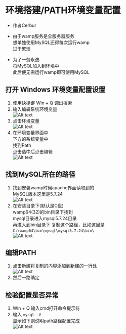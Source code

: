 # 环境搭建/PATH环境变量配置
- 作者Cerbur

- 由于wamp服务是全服务器服务  
想单独使用MySQL还得每次运行wamp  
过于繁琐  
- 为了一劳永逸  
将MySQL加入到环境中  
此后便无需运行wamp即可使用MySQL
## 打开 Windows 环境变量配置设置
1. 使用快捷键 Win + Q 调出搜索  
1. 输入编辑系统环境变量    
![Alt text](https://github.com/CerteKim/BNG/blob/master/mysql/img/searchpath.png)  
1. 点击环境变量  
![Alt text](https://github.com/CerteKim/BNG/blob/master/mysql/img/pathhomepage.png)   
1. 在环境变量界面中  
下方的系统变量中  
找到Path  
点击选中后点击编辑  
![Alt text](https://github.com/CerteKim/BNG/blob/master/mysql/img/pathpage.png)   
## 找到MySQL所在的路径  
1. 找到安装wamp时候apache界面读取到的  
MySQL版本这里是5.7.24  
![Alt text](https://github.com/CerteKim/BNG/blob/master/mysql/img/wamplocalhost.png)    
1. 在安装目录下(默认是C盘)  
wamp64(32)的bin目录下找到  
mysql目录进入mysql5.7.24目录    
再进入到bin目录下
复制这个路径，比如这里是  
``` C:\wamp64\bin\mysql\mysql5.7.24\bin\ ```  
![Alt text](https://github.com/CerteKim/BNG/blob/master/mysql/img/wampmysqlbin.png)   
## 编辑PATH
1. 点击新建将复制的内容添加到新建的一行处  
![Alt text](https://github.com/CerteKim/BNG/blob/master/mysql/img/pathedithomepage.png)   
1. 然后一路确定  
## 检验配置是否异常
1. Win + Q 输入cmd打开命令提示符  
1. 输入 ```mysql -V ```  
显示如下则说明path路径配置完成  
![Alt text](https://github.com/CerteKim/BNG/blob/master/mysql/img/cmdmysqlv.png)   
